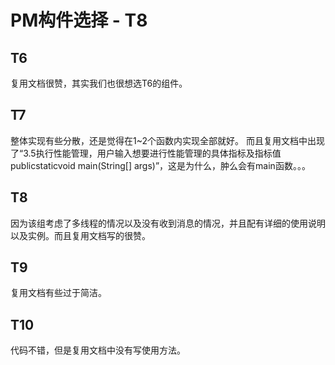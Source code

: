 # PM构件选择 - T8

## T6

复用文档很赞，其实我们也很想选T6的组件。


## T7

整体实现有些分散，还是觉得在1~2个函数内实现全部就好。
而且复用文档中出现了“3.5执行性能管理，用户输入想要进行性能管理的具体指标及指标值publicstaticvoid main(String[] args)”，这是为什么，肿么会有main函数。。。


## T8

因为该组考虑了多线程的情况以及没有收到消息的情况，并且配有详细的使用说明以及实例。而且复用文档写的很赞。


## T9

复用文档有些过于简洁。

## T10

代码不错，但是复用文档中没有写使用方法。


